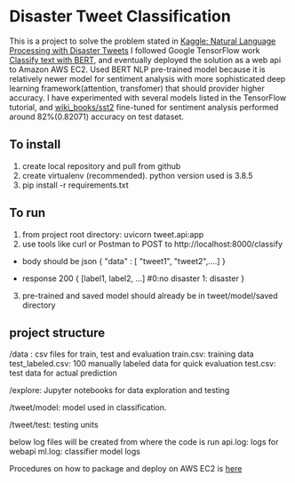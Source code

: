 # Disaster Tweet Classification
This is a project to solve the problem stated in [Kaggle: Natural Language Processing with Disaster Tweets](https://www.kaggle.com/c/nlp-getting-started)
I followed Google TensorFlow work [Classify text with BERT](https://www.tensorflow.org/tutorials/text/classify_text_with_bert), and eventually deployed the solution as a web api to Amazon AWS EC2. Used BERT NLP pre-trained model because it is relatively newer model for sentiment analysis with more sophisticated deep learning framework(attention, transfomer) that should provider higher accuracy. I have experimented with several models listed in the TensorFlow tutorial, and [wiki_books/sst2](https://tfhub.dev/google/experts/bert/wiki_books/sst2/2) fine-tuned for sentiment analysis performed around 82%(0.82071) accuracy on test dataset.


## To install
1. create local repository and pull from github
2. create virtualenv (recommended). python version used is 3.8.5
3. pip install -r requirements.txt

## To run
1. from project root directory: uvicorn tweet.api:app
2. use tools like curl or Postman to POST to http://localhost:8000/classify
  - body should be json 
  {
    "data" : [ "tweet1", "tweet2",....]
  }
  
  - response 200
  {
    [label1, label2, ...] #0:no disaster 1: disaster
  }
3. pre-trained and saved model should already be in tweet/model/saved directory

## project structure
/data : csv files for train, test and evaluation
  train.csv: training data
  test_labeled.csv: 100 manually labeled data for quick evaluation
  test.csv: test data for actual prediction

/explore: Jupyter notebooks for data exploration and testing

/tweet/model: model used in classification.

/tweet/test: testing units 

below log files will be created from where the code is run
api.log: logs for webapi 
ml.log: classifier model logs


Procedures on how to package and deploy on AWS EC2 is [here](https://github.com/op221/tweet_classification/blob/master/DEPLOYMENT.md)
